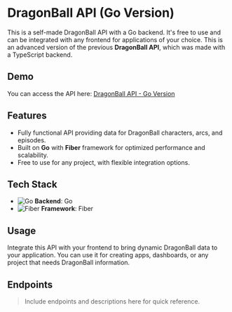 # DragonBall API (Go Version)

This is a self-made DragonBall API with a Go backend. It's free to use and can be integrated with any frontend for applications of your choice. This is an advanced version of the previous **DragonBall API**, which was made with a TypeScript backend.

## Demo
You can access the API here: [DragonBall API - Go Version](https://dragonballapi-golang.onrender.com)

## Features
- Fully functional API providing data for DragonBall characters, arcs, and episodes.
- Built on **Go** with **Fiber** framework for optimized performance and scalability.
- Free to use for any project, with flexible integration options.

## Tech Stack
- ![Go](https://img.shields.io/badge/Go-00ADD8?style=flat-square&logo=go&logoColor=white) **Backend**: Go
- ![Fiber](https://img.shields.io/badge/Fiber-2B2D42?style=flat-square&logo=fiber&logoColor=white) **Framework**: Fiber

## Usage
Integrate this API with your frontend to bring dynamic DragonBall data to your application. You can use it for creating apps, dashboards, or any project that needs DragonBall information.

## Endpoints
> Include endpoints and descriptions here for quick reference.
